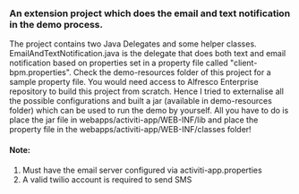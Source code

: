 
### An extension project which does the email and text notification in the demo process.

The project contains two Java Delegates and some helper classes. EmailAndTextNotification.java is the delegate that does both text and email notification based on properties set in a property file called "client-bpm.properties". Check the demo-resources folder of this project for a sample property file. You would need access to Alfresco Enterprise repository to build this project from scratch. Hence I tried to externalise all the possible configurations and built a jar (available in demo-resources folder) which can be used to run the demo by yourself. All you have to do is place the jar file in webapps/activiti-app/WEB-INF/lib and place the property file in the webapps/activiti-app/WEB-INF/classes folder!

#### Note:
1. Must have the email server configured via activiti-app.properties
2. A valid twilio account is required to send SMS
